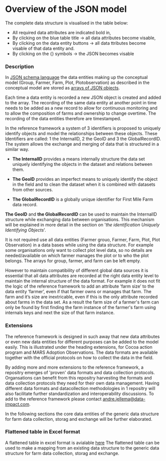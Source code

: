 Overview of the JSON model
============================

The complete data structure is visualised in the table below:
* All required data attributes are indicated bold in, 
* By clicking on the blue table title -> all data attributes become visable, 
* By clicking on the data entity buttons -> all data ttributes become visable of that data entity and.
* By clicking on the {} symbols -> the JSON becomes visable 

<script src="../../_static/docson/widget.js" data-schema="../../_static/first-mile-farm-data-schema.json"></script>

### Description
In [JSON schema language]( http://json-schema.org/) the data entities making up the conceptual model (Group, Farmer, Farm, Plot, Plotobservation) as described in the conceptual model are stored as [arrays of JSON objects](https://specs.frictionlessdata.io/table-schema/).

Each time a data entity is recorded a new JSON object is created and added to the array. The recording of the same data entity at another point in time needs to be added as a new record to allow for continuous monitoring and to allow the composition of farms and ownership to change overtime. The recording of the data entities therefore are timestamped. 

In the reference framework a system of 3 identifiers is proposed to uniquely identify objects and model the relationships between these objects. These Identifiers are called: 1 the InternalID, 2 the GeoID and 3 the GlobalRecordID. The system allows the exchange and merging of data that is structured in a similar way.

* **The InternalID** provides a means internally structure the data set uniquely identifying the objects in the dataset and relations between them.

* **The GeoID** provides an imperfect means to uniquely identify the object in the field and to clean the dataset when it is combined with datasets from other sources.

* **The GlobalRecordID** is a globally unique identifier for First Mile Farm data record.

**The GeoID** and **the GlobalRecordID** can be used to maintain the InternalID structure while exchanging data between organisations. This mechanism will be explained in more detail in the section on '*the identification Uniquely Identifying Objects*'. 

It is not required use all data entities (Farmer grouo, Farmer, Farm, Plot, Plot Observation) in a data bases while using the data structure. For example some organisations only want to collect plot level data, so no details are needed/available on which farmer manages the plot or to who the plot belongs. The arrays for group, farmer, and farm can be left empty. 

However to maintain compatibility of different global data sources it is essential that all data attributes are recorded at the right data entity level to maintain the internal structure of the data format. For example it does not fit the logic of the reference framework to add an attribute ‘farm size’ to the data entity ‘farmer’, even if that farmer owns or manages that farm. The farm and it’s size are inextricable, even if this is the only attribute recorded about farms in the data set. As a result the farm size of a farmer's farm can only be found by first finding the farm instance of the farmer's farm using internals keys and next the size of that farm instance.  

### Extensions

The reference framework is designed in such away that new data attributes or even new data entities for different purposes can be added to the model easily. This is illustrated under the heading extensions, for Cocoa action program and MARS Adoption Observations. The data formats are available together with the official protocols on how to collect the data in the field. 

By adding more and more extensions to the reference framework, a repositry emerges of 'proven' data formats and data collection protocols. Organsations can benefit from this repositry harvesting the formats and data collection protocols they need for their own data management. Having different data formats and datacollection methodologies in 1 repositry will also facilitate further standardization and interoperability discussions. To add to the reference framework please contact andre.jellema@data-impact.com.

In the following sections the core data entities of the generic data structure for farm data collection, storag and exchange will be further elaborated.

### Flattened table in Excel format

A flattened table in excel format is avialable [here](https://docs.google.com/spreadsheets/d/1lmKCK8K4ZXjjW23dOeA7WtUf3QbyhKg3HWF_7StsAsY/edit?usp=sharing) The flattened table can be used to make a mapping from an existing data structure to the generic data structure for farm data collection, storag and exchange.

